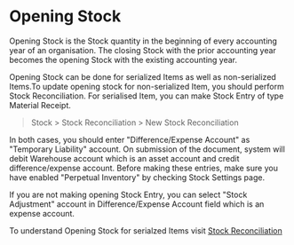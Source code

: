 # Opening Stock

<p class="lead"> Opening Stock is the Stock quantity in the beginning of every accounting year of an organisation. The closing Stock with the prior accounting year becomes the opening Stock with the existing accounting year.</p>
Opening Stock can be done for serialized Items as well as non-serialized Items.To update opening stock for non-serialized Item, you should perform Stock Reconciliation. For serialised Item, you can make Stock Entry of type Material Receipt. 

> Stock > Stock Reconciliation > New Stock Reconciliation

In both cases, you should enter "Difference/Expense Account" as "Temporary Liability" account. On submission of the document, system will debit Warehouse account which is an asset account and credit difference/expense account. Before making these entries, make sure you have enabled "Perpetual Inventory" by checking Stock Settings page.

If you are not making opening Stock Entry, you can select "Stock Adjustment" account in Difference/Expense Account field which is an expense account.

To understand Opening Stock for serialzed Items visit [Stock Reconciliation](/apps/erpnext/user-guide/setting-up/stock-reconciliation-for-non-serialized-item)
